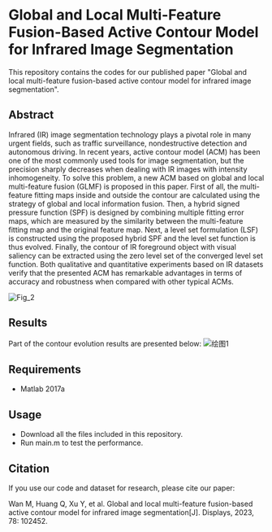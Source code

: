 # Global and Local Multi-Feature Fusion-Based Active Contour Model for Infrared Image Segmentation
This repository contains the codes for our published paper "Global and local multi-feature fusion-based active contour model for infrared image segmentation". 

## Abstract
Infrared (IR) image segmentation technology plays a pivotal role in many urgent fields, such as traffic surveillance, nondestructive detection and autonomous driving. In recent years, active contour model (ACM) has been one of the most commonly used tools for image segmentation, but the precision sharply decreases when dealing with IR images with intensity inhomogeneity. To solve this problem, a new ACM based on global and local multi-feature fusion (GLMF) is proposed in this paper. First of all, the multi-feature fitting maps inside and outside the contour are calculated using the strategy of global and local information fusion. Then, a hybrid signed pressure function (SPF) is designed by combining multiple fitting error maps, which are measured by the similarity between the multi-feature fitting map and the original feature map. Next, a level set formulation (LSF) is constructed using the proposed hybrid SPF and the level set function is thus evolved. Finally, the contour of IR foreground object with visual saliency can be extracted using the zero level set of the converged level set function. Both qualitative and quantitative experiments based on IR datasets verify that the presented ACM has remarkable advantages in terms of accuracy and robustness when compared with other typical ACMs.

![Fig_2](https://github.com/user-attachments/assets/c4ebbd8d-4bdb-4352-8cde-28b8e80f9487)

## Results
Part of the contour evolution results are presented below: 
![绘图1](https://github.com/user-attachments/assets/e25324f8-f263-4918-b76c-059d4eceda77)


## Requirements
- Matlab 2017a

## Usage
- Download all the files included in this repository.
- Run main.m to test the performance.

## Citation
If you use our code and dataset for research, please cite our paper:

Wan M, Huang Q, Xu Y, et al. Global and local multi-feature fusion-based active contour model for infrared image segmentation[J]. Displays, 2023, 78: 102452.
